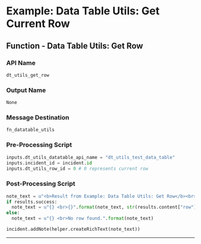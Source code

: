 <!--
    DO NOT MANUALLY EDIT THIS FILE
    THIS FILE IS AUTOMATICALLY GENERATED WITH resilient-sdk codegen
    Generated with resilient-sdk v48.2.4321
-->

# Example: Data Table Utils: Get Current Row

## Function - Data Table Utils: Get Row

### API Name
`dt_utils_get_row`

### Output Name
`None`

### Message Destination
`fn_datatable_utils`

### Pre-Processing Script
```python
inputs.dt_utils_datatable_api_name = "dt_utils_test_data_table"
inputs.incident_id = incident.id
inputs.dt_utils_row_id = 0 # 0 represents current row
```

### Post-Processing Script
```python
note_text = u"<b>Result from Example: Data Table Utils: Get Row</b><br>"
if results.success:
  note_text = u"{} <br>{}".format(note_text, str(results.content["row"]))
else:
  note_text = u"{} <br>No row found.".format(note_text)

incident.addNote(helper.createRichText(note_text))
```

---

